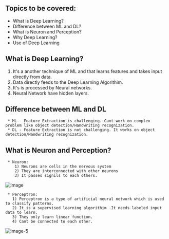   ## Topics to be covered: 
  * What is Deep Learning?
  * Difference between ML and DL?
  * What is Neuron and Perception?
  * Why Deep Learning?
  * Use of Deep Learning
  
  ## What is Deep Learning?
  
   1) It's a another technique of ML and that learns features and takes input directly from data.
   2) Data directly feeds to the Deep Learning Algorithim.
   3) It's is processed by Neural networks.
   4) Neural Network have hidden layers.
   
   ## Difference between ML and DL
     
     * ML-  Feature Extraction is challenging. Cant work on complex problem like object detection/Handwriting recognization.
     * DL - Feature Extraction is not challenging. It works on object detection/Handwriting recognization.
     
   ## What is Neuron and Perception?
   
     * Neuron: 
        1) Neurons are cells in the nervous system
        2) They are interconnected with other neurons
        3) It passes signils to each others.
![image](https://user-images.githubusercontent.com/42385240/193513202-f396e177-34e2-4abc-925d-fa1301458487.png)

        
     * Perceptron:
       1) Perceptron is a type of artificial neural network which is used to classify patterns.
       2) It is a supervised learning algorithim .It needs labeled input data to learn.
       3) They only learn linear function.
       4) Cant be connected to each other.
       
![image-5](https://user-images.githubusercontent.com/42385240/193513067-293db73d-e829-4853-bdc5-1c1b37943dca.png)

      




        



   
   
